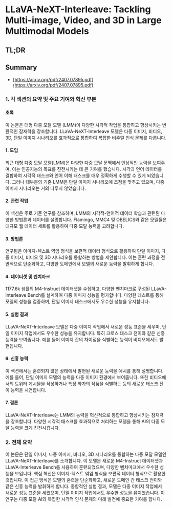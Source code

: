 # LLaVA-NeXT-Interleave: Tackling Multi-image, Video, and 3D in Large Multimodal Models
## TL;DR
## Summary
- [https://arxiv.org/pdf/2407.07895.pdf](https://arxiv.org/pdf/2407.07895.pdf)

### 1. 각 섹션의 요약 및 주요 기여와 혁신 부분

#### 초록
이 논문은 대형 다중 모달 모델 (LMM)이 다양한 시각적 작업을 통합하고 향상시키는 변환적인 잠재력을 강조합니다. LLaVA-NeXT-Interleave 모델은 다중 이미지, 비디오, 3D, 단일 이미지 시나리오를 효과적으로 통합하여 복잡한 비주얼 인식 문제를 다룹니다.

#### 1. 도입
최근 대형 다중 모달 모델(LMM)은 다양한 다중 모달 문맥에서 인상적인 능력을 보여주며, 이는 인공지능의 목표를 진전시키는 데 큰 기여를 했습니다. 시각과 언어 데이터를 결합하여 시각적 태스크와 언어 이해 태스크를 매우 정확하게 수행할 수 있게 되었습니다. 그러나 대부분의 기존 LMM은 단일 이미지 시나리오에 초점을 맞추고 있으며, 다중 이미지 시나리오는 거의 다루지 않았습니다.

#### 2. 관련 작업
이 섹션은 주로 기존 연구를 참조하며, LMM의 시각적-언어적 데이터 학습과 관련된 다양한 방법론과 데이터를 설명합니다. Flamingo, MMC4 및 OBELICS와 같은 모델들은 대규모 웹 데이터 세트를 활용하여 다중 모달 능력을 고려합니다.

#### 3. 방법론
연구팀은 이미지-텍스트 엮임 형식을 보편적 데이터 형식으로 활용하여 단일 이미지, 다중 이미지, 비디오 및 3D 시나리오를 통합하는 방법을 제안합니다. 이는 훈련 과정을 전반적으로 단순화하고, 다양한 도메인에서 모델의 새로운 능력을 발휘하게 합니다.

#### 4. 데이터셋 및 벤치마크
1177.6k 샘플의 M4-Instruct 데이터셋을 수집하고, 다양한 벤치마크로 구성된 LLaVA-Interleave Bench를 설계하여 다중 이미지 성능을 평가합니다. 다양한 테스트를 통해 모델의 성능을 검증하며, 단일 이미지 태스크에서도 우수한 성능을 유지합니다.

#### 5. 실험 결과
LLaVA-NeXT-Interleave 모델은 다중 이미지 작업에서 새로운 성능 표준을 세우며, 단일 이미지 작업에서도 우수한 성능을 유지합니다. 특히 크로스 태스크 전이와 같은 신흥 능력을 보여줍니다. 예를 들어 이미지 간의 차이점을 식별하는 능력이 비디오에서도 발현됩니다.

#### 6. 신흥 능력
이 섹션에서는 훈련되지 않은 상태에서 발현된 새로운 능력을 예시를 통해 설명합니다. 예를 들어, 단일 이미지 모델의 능력을 다중 이미지 환경에서 보여줍니다. 또한 비디오에서의 트위터 게시물을 작성하거나 특정 화가의 작품을 식별하는 등의 새로운 태스크 전이 능력을 시연합니다.

#### 7. 결론
LLaVA-NeXT-Interleave는 LMM의 능력을 혁신적으로 통합하고 향상시키는 잠재력을 강조합니다. 다양한 시각적 태스크를 효과적으로 처리하는 모델을 통해 AI의 다중 모달 능력을 크게 진전시킵니다.

### 2. 전체 요약

이 논문은 단일 이미지, 다중 이미지, 비디오, 3D 시나리오를 통합하는 다중 모달 모델인 LLaVA-NeXT-Interleave를 소개합니다. 이 모델은 새로운 M4-Instruct 데이터셋과 LLaVA-Interleave Bench를 사용하여 훈련되었으며, 다양한 벤치마크에서 우수한 성능을 보입니다. 핵심 혁신은 이미지-텍스트 엮임 형식을 보편적 데이터 형식으로 활용한 것입니다. 이 접근 방식은 모델의 훈련을 단순화하고, 새로운 도메인 간 태스크 전이와 같은 신흥 능력을 발휘하게 합니다. 종합적인 실험 결과, 모델은 다중 이미지 작업에서 새로운 성능 표준을 세웠으며, 단일 이미지 작업에서도 우수한 성능을 유지했습니다. 이 연구는 다중 모달 AI와 복잡한 시각적 인식 문제의 미래 발전에 중요한 기여를 합니다.